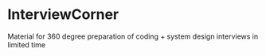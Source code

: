 # InterviewCorner
Material for 360 degree preparation of coding + system design interviews in limited time

